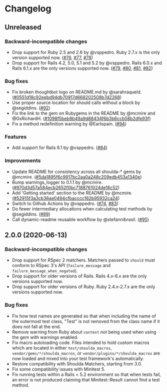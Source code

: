 # Changelog

## Unreleased

### Backward-incompatible changes

* Drop support for Ruby 2.5 and 2.6 by @vsppedro. Ruby 2.7.x is the only version supported now. ([#76], [#77], [#78])
* Drop support for Rails 4.2, 5.0, 5.1 and 5.2 by @vsppedro. Rails 6.0.x and Rails 6.1.x are the only versions supported now. ([#79], [#80], [#81], [#82])

[#74]: https://github.com/thoughtbot/shoulda-context/pull/74
[#76]: https://github.com/thoughtbot/shoulda-context/pull/76
[#77]: https://github.com/thoughtbot/shoulda-context/pull/77
[#78]: https://github.com/thoughtbot/shoulda-context/pull/78
[#79]: https://github.com/thoughtbot/shoulda-context/pull/79
[#80]: https://github.com/thoughtbot/shoulda-context/pull/80
[#81]: https://github.com/thoughtbot/shoulda-context/pull/81
[#82]: https://github.com/thoughtbot/shoulda-context/pull/82

### Bug fixes

* Fix broken thoughtbot logo on README.md by @sarahraqueld. ([#0551d18c92eebd94db70917d668202508b7d2268])
* Use proper source location for should calls without a block by @segiddins. ([#92])
* Fix the link to the gem on Rubygems in the README by @mcmire and @0xRichardH. ([#1098f5beb9b49a9d88434f6b3b6ccb58b2dfe93f])
* Fix a method redefinition warning by @Earlopain. ([#94])

[#0551d18c92eebd94db70917d668202508b7d2268]: https://github.com/thoughtbot/shoulda-context/commit/0551d18c92eebd94db70917d668202508b7d2268
[#92]: https://github.com/thoughtbot/shoulda-context/pull/92
[#94]: https://github.com/thoughtbot/shoulda-context/pull/94

### Features

* Add support for Rails 6.1 by @vsppedro. ([#84])

[#84]: https://github.com/thoughtbot/shoulda-context/pull/84

### Improvements

* Update README for consistency across all shoulda-* gems by @mcmire. ([#5da1895f6c9917bc2aa0a248c209edb453a1340e])
* Bump warnings_logger to 0.1.1 by @mcmire. ([#970d3d57a584ecb2652f0bc7188761024de16c52])
* Add 'Getting started' section to the README by @mcmire. ([#52915f3a3cb36ae0494cfbacccc162b95932ca24])
* Switch to Github Actions by @vsppedro. ([#74], [#83])
* Do fewer intermediary allocations when calculating test methods by @segiddins. ([#89])
* Call dynamic-readme reusable workflow by @stefannibrasil. ([#95])

[#5da1895f6c9917bc2aa0a248c209edb453a1340e]: https://github.com/thoughtbot/shoulda-context/commit/5da1895f6c9917bc2aa0a248c209edb453a1340e
[#970d3d57a584ecb2652f0bc7188761024de16c52]: https://github.com/thoughtbot/shoulda-context/commit/970d3d57a584ecb2652f0bc7188761024de16c52
[#52915f3a3cb36ae0494cfbacccc162b95932ca24]: https://github.com/thoughtbot/shoulda-context/commit/52915f3a3cb36ae0494cfbacccc162b95932ca24
[#1098f5beb9b49a9d88434f6b3b6ccb58b2dfe93f]: https://github.com/thoughtbot/shoulda-context/commit/1098f5beb9b49a9d88434f6b3b6ccb58b2dfe93f
[#83]: https://github.com/thoughtbot/shoulda-context/pull/83
[#89]: https://github.com/thoughtbot/shoulda-context/pull/89
[#95]: https://github.com/thoughtbot/shoulda-context/pull/95

## 2.0.0 (2020-06-13)

### Backward-incompatible changes

* Drop support for RSpec 2 matchers. Matchers passed to `should` must conform
  to RSpec 3's API (`failure_message` and `failure_message_when_negated`).
* Drop support for older versions of Rails. Rails 4.x-6.x are the
  only versions supported now.
* Drop support for older versions of Ruby. Ruby 2.4.x-2.7.x are the only
  versions supported now.

### Bug fixes

* Fix how test names are generated so that when including the name of the
  outermost test class, "Test" is not removed from the class name if it does not
  fall at the end.
* Remove warning from Ruby about `context` not being used when using the gem
  with warnings enabled.
* Fix macro autoloading code. Files intended to hold custom macros which are
  located in either `test/shoulda_macros`, `vendor/gems/*/shoulda_macros`, or
  `vendor/plugins/*/shoulda_macros` are now loaded and mixed into your test
  framework's automatically.
* Restore compatibility with Shoulda Matchers, starting from 3.0.
* Fix some compatibility issues with Minitest 5.
* Fix running tests within a Rails < 5.2 environment so that when tests fail, an
  error is not produced claiming that Minitest::Result cannot find a test
  method.
